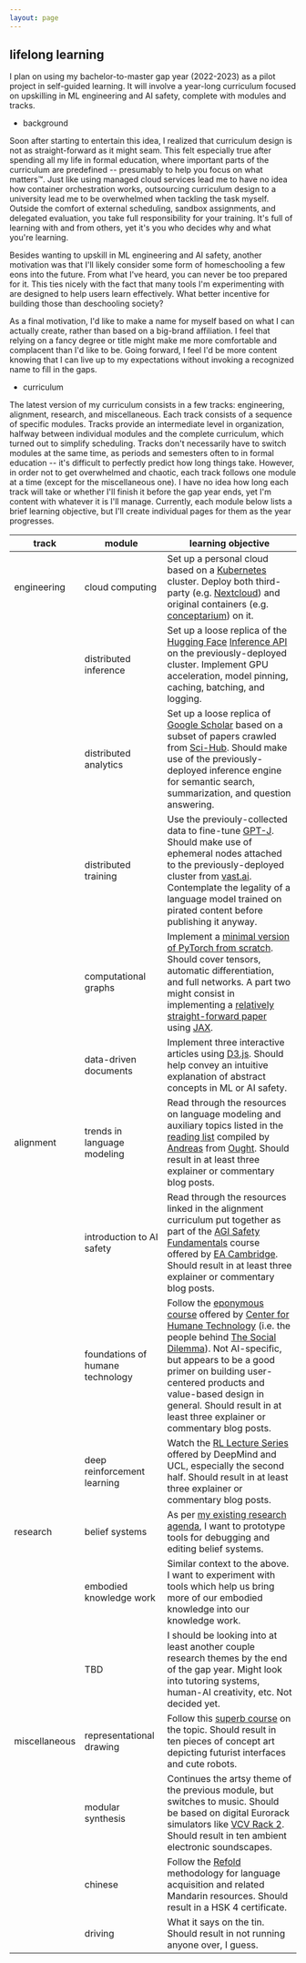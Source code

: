 ```yaml
---
layout: page
---
```


## lifelong learning

I plan on using my bachelor-to-master gap year (2022-2023) as a pilot project in self-guided learning. It will involve a year-long curriculum focused on upskilling in ML engineering and AI safety, complete with modules and tracks.

- background

Soon after starting to entertain this idea, I realized that curriculum design is not as straight-forward as it might seam. This felt especially true after spending all my life in formal education, where important parts of the curriculum are predefined -- presumably to help you focus on what matters™. Just like using managed cloud services lead me to have no idea how container orchestration works, outsourcing curriculum design to a university lead me to be overwhelmed when tackling the task myself. Outside the comfort of external scheduling, sandbox assignments, and delegated evaluation, you take full responsibility for your training. It's full of learning with and from others, yet it's you who decides why and what you're learning.

Besides wanting to upskill in ML engineering and AI safety, another motivation was that I'll likely consider some form of homeschooling a few eons into the future. From what I've heard, you can never be too prepared for it. This ties nicely with the fact that many tools I'm experimenting with are designed to help users learn effectively. What better incentive for building those than deschooling society?

As a final motivation, I'd like to make a name for myself based on what I can actually create, rather than based on a big-brand affiliation. I feel that relying on a fancy degree or title might make me more comfortable and complacent than I'd like to be. Going forward, I feel I'd be more content knowing that I can live up to my expectations without invoking a recognized name to fill in the gaps.

- curriculum

The latest version of my curriculum consists in a few tracks: engineering, alignment, research, and miscellaneous. Each track consists of a sequence of specific modules. Tracks provide an intermediate level in organization, halfway between individual modules and the complete curriculum, which turned out to simplify scheduling. Tracks don't necessarily have to switch modules at the same time, as periods and semesters often to in formal education -- it's difficult to perfectly predict how long things take. However, in order not to get overwhelmed and chaotic, each track follows one module at a time (except for the miscellaneous one). I have no idea how long each track will take or whether I'll finish it before the gap year ends, yet I'm content with whatever it is I'll manage. Currently, each module below lists a brief learning objective, but I'll create individual pages for them as the year progresses.

| track         | module                           | learning objective                                                                                                                                                                                                                                                                                                                                                                                                               |
| ------------- | -------------------------------- | -------------------------------------------------------------------------------------------------------------------------------------------------------------------------------------------------------------------------------------------------------------------------------------------------------------------------------------------------------------------------------------------------------------------------------- |
| engineering   | cloud computing                  | Set up a personal cloud based on a [Kubernetes](https://kubernetes.io/) cluster. Deploy both third-party (e.g. [Nextcloud](https://nextcloud.com/)) and original containers (e.g. [conceptarium](/thoughtware/conceptarium)) on it.                                                                                                                                                                                              |
|               | distributed inference            | Set up a loose replica of the [Hugging Face](https://huggingface.co/) [Inference API](https://api-inference.huggingface.co/docs/python/html/index.html) on the previously-deployed cluster. Implement GPU acceleration, model pinning, caching, batching, and logging.                                                                                                                                                           |
|               | distributed analytics            | Set up a loose replica of [Google Scholar](https://scholar.google.com/) based on a subset of papers crawled from [Sci-Hub](https://sci-hub.ru/). Should make use of the previously-deployed inference engine for semantic search, summarization, and question answering.                                                                                                                                                         |
|               | distributed training             | Use the previouly-collected data to fine-tune [GPT-J](https://6b.eleuther.ai/). Should make use of ephemeral nodes attached to the previously-deployed cluster from [vast.ai](https://vast.ai/). Contemplate the legality of a language model trained on pirated content before publishing it anyway.                                                                                                                            |
|               | computational graphs             | Implement a [minimal version of PyTorch from scratch](https://minitorch.github.io/). Should cover tensors, automatic differentiation, and full networks. A part two might consist in implementing a [relatively straight-forward paper](https://arxiv.org/pdf/2103.03206.pdf) using [JAX](https://jax.readthedocs.io/en/latest/jax-101/index.html).                                                                              |
|               | data-driven documents            | Implement three interactive articles using [D3.js](https://d3js.org/). Should help convey an intuitive explanation of abstract concepts in ML or AI safety.                                                                                                                                                                                                                                                                      |
| alignment     | trends in language modeling      | Read through the resources on language modeling and auxiliary topics listed in the [reading list](https://docs.google.com/document/d/1Z1mQ47FqzNBzNvalWgSnyGph7A4Q7MndOEqsqv_mto0/edit#heading=h.4khaz12c49ll) compiled by [Andreas](https://stuhlmueller.org/) from [Ought](https://ought.org/). Should result in at least three explainer or commentary blog posts.                                                            |
|               | introduction to AI safety        | Read through the resources linked in the alignment curriculum put together as part of the [AGI Safety Fundamentals](https://www.eacambridge.org/technical-alignment-curriculum) course offered by [EA Cambridge](https://www.eacambridge.org/). Should result in at least three explainer or commentary blog posts.                                                                                                              |
|               | foundations of humane technology | Follow the [eponymous course](https://www.humanetech.com/course) offered by [Center for Humane Technology](https://www.humanetech.com/) (i.e. the people behind [The Social Dilemma](https://www.humanetech.com/the-social-dilemma)). Not AI-specific, but appears to be a good primer on building user-centered products and value-based design in general. Should result in at least three explainer or commentary blog posts. |
|               | deep reinforcement learning      | Watch the [RL Lecture Series](https://deepmind.com/learning-resources/reinforcement-learning-series-2021) offered by DeepMind and UCL, especially the second half. Should result in at least three explainer or commentary blog posts.                                                                                                                                                                                           |
| research      | belief systems                   | As per [my existing research agenda](/reflections/twenty-one), I want to prototype tools for debugging and editing belief systems.                                                                                                                                                                                                                                                                                               |
|               | embodied knowledge work          | Similar context to the above. I want to experiment with tools which help us bring more of our embodied knowledge into our knowledge work.                                                                                                                                                                                                                                                                                        |
|               | TBD                              | I should be looking into at least another couple research themes by the end of the gap year. Might look into tutoring systems, human-AI creativity, etc. Not decided yet.                                                                                                                                                                                                                                                        |
| miscellaneous | representational drawing         | Follow this [superb course](https://drawabox.com/) on the topic. Should result in ten pieces of concept art depicting futurist interfaces and cute robots.                                                                                                                                                                                                                                                                       |
|               | modular synthesis                | Continues the artsy theme of the previous module, but switches to music. Should be based on digital Eurorack simulators like [VCV Rack 2](https://vcvrack.com/). Should result in ten ambient electronic soundscapes.                                                                                                                                                                                                            |
|               | chinese                          | Follow the [Refold](https://refold.la/) methodology for language acquisition and related Mandarin resources. Should result in a HSK 4 certificate.                                                                                                                                                                                                                                                                               |
|               | driving                          | What it says on the tin. Should result in not running anyone over, I guess.                                                                                                                                                                                                                                                                                                                                                      |
